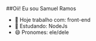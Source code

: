 ##Oii! Eu sou Samuel Ramos

- 🔭 Hoje trabalho com: front-end
- 🌱 Estudando: NodeJs
- 😄 Pronomes: ele/dele
